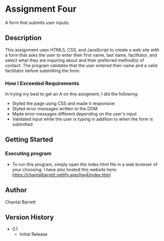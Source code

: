 # Assignment Four

A form that submits user inputs.

## Description

This assignment uses HTML5, CSS, and JavaScript to create a web site with a form that asks the user to enter their first name, last name, facilitator, and select what they are inquiring about and their preferred method(s) of contact. The program validates that the user entered their name and a valid facilitator before submitting the form. 


### How I Exceeded Requirements

In trying my best to get an A on this assigment, I did the following:
- Styled the page using CSS and made it responsive
- Styled error messages written to the DOM
- Made error messages different depending on the user's input
- Validated input while the user is typing in addition to when the form is submitted

## Getting Started

### Executing program

* To run this program, simply open the index.html file in a web browser of your choosing. I have also hosted this website here: https://chantalbarrett.netlify.app/hw4/index.html

## Author

Chantal Barrett

## Version History

* 0.1
    * Initial Release